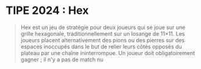 # TIPE 2024 : Hex

>Hex est un jeu de stratégie pour deux joueurs qui se joue sur une grille hexagonale, traditionnellement sur un losange de 11×11. Les joueurs placent alternativement des pions ou des pierres sur des espaces inoccupés dans le but de relier leurs côtés opposés du plateau par une chaîne ininterrompue. Un joueur doit obligatoirement gagner ; il n'y a pas de match nu


